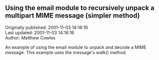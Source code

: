 ## Using the email module to recursively unpack a multipart MIME message (simpler method)  
Originally published: 2001-11-03 14:16:16  
Last updated: 2001-11-03 14:16:16  
Author: Matthew Cowles  
  
An example of using the email module to unpack and decode a MIME message. This
example uses the message's walk() method.
